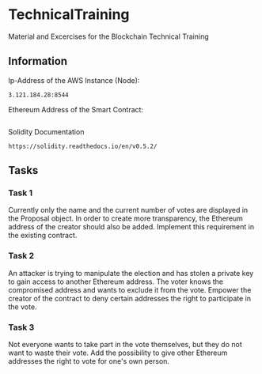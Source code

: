 # TechnicalTraining
Material and Excercises for the Blockchain Technical Training

## Information

Ip-Address of the AWS Instance (Node):

```
3.121.184.28:8544
```

Ethereum Address of the Smart Contract: 
```

```

Solidity Documentation 
```
https://solidity.readthedocs.io/en/v0.5.2/
```

## Tasks

### Task 1

Currently only the name and the current number of votes are displayed in the Proposal object. In order to create more transparency, the Ethereum address of the creator should also be added. Implement this requirement in the existing contract.

### Task 2

An attacker is trying to manipulate the election and has stolen a private key to gain access to another Ethereum address. The voter knows the compromised address and wants to exclude it from the vote. Empower the creator of the contract to deny certain addresses the right to participate in the vote.

### Task 3

Not everyone wants to take part in the vote themselves, but they do not want to waste their vote. Add the possibility to give other Ethereum addresses the right to vote for one's own person.
